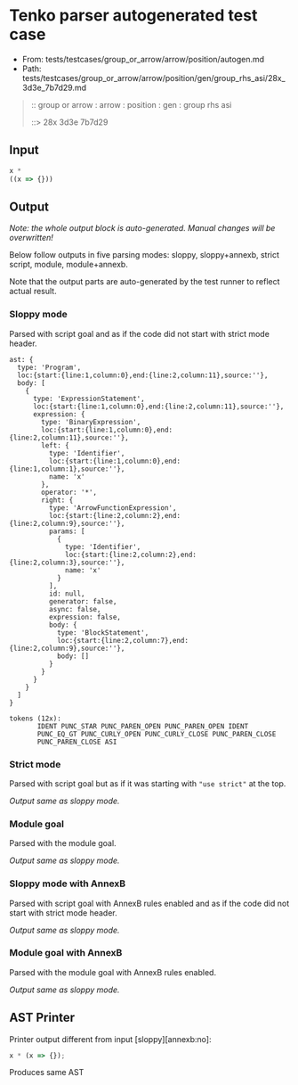 # Tenko parser autogenerated test case

- From: tests/testcases/group_or_arrow/arrow/position/autogen.md
- Path: tests/testcases/group_or_arrow/arrow/position/gen/group_rhs_asi/28x_3d3e_7b7d29.md

> :: group or arrow : arrow : position : gen : group rhs asi
>
> ::> 28x 3d3e 7b7d29

## Input


`````js
x *
((x => {}))
`````

## Output

_Note: the whole output block is auto-generated. Manual changes will be overwritten!_

Below follow outputs in five parsing modes: sloppy, sloppy+annexb, strict script, module, module+annexb.

Note that the output parts are auto-generated by the test runner to reflect actual result.

### Sloppy mode

Parsed with script goal and as if the code did not start with strict mode header.

`````
ast: {
  type: 'Program',
  loc:{start:{line:1,column:0},end:{line:2,column:11},source:''},
  body: [
    {
      type: 'ExpressionStatement',
      loc:{start:{line:1,column:0},end:{line:2,column:11},source:''},
      expression: {
        type: 'BinaryExpression',
        loc:{start:{line:1,column:0},end:{line:2,column:11},source:''},
        left: {
          type: 'Identifier',
          loc:{start:{line:1,column:0},end:{line:1,column:1},source:''},
          name: 'x'
        },
        operator: '*',
        right: {
          type: 'ArrowFunctionExpression',
          loc:{start:{line:2,column:2},end:{line:2,column:9},source:''},
          params: [
            {
              type: 'Identifier',
              loc:{start:{line:2,column:2},end:{line:2,column:3},source:''},
              name: 'x'
            }
          ],
          id: null,
          generator: false,
          async: false,
          expression: false,
          body: {
            type: 'BlockStatement',
            loc:{start:{line:2,column:7},end:{line:2,column:9},source:''},
            body: []
          }
        }
      }
    }
  ]
}

tokens (12x):
       IDENT PUNC_STAR PUNC_PAREN_OPEN PUNC_PAREN_OPEN IDENT
       PUNC_EQ_GT PUNC_CURLY_OPEN PUNC_CURLY_CLOSE PUNC_PAREN_CLOSE
       PUNC_PAREN_CLOSE ASI
`````

### Strict mode

Parsed with script goal but as if it was starting with `"use strict"` at the top.

_Output same as sloppy mode._

### Module goal

Parsed with the module goal.

_Output same as sloppy mode._

### Sloppy mode with AnnexB

Parsed with script goal with AnnexB rules enabled and as if the code did not start with strict mode header.

_Output same as sloppy mode._

### Module goal with AnnexB

Parsed with the module goal with AnnexB rules enabled.

_Output same as sloppy mode._

## AST Printer

Printer output different from input [sloppy][annexb:no]:

````js
x * (x => {});
````

Produces same AST
